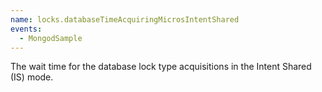 ```yaml
---
name: locks.databaseTimeAcquiringMicrosIntentShared
events:
  - MongodSample
---
```


The wait time for the database lock type acquisitions in the Intent Shared (IS) mode.